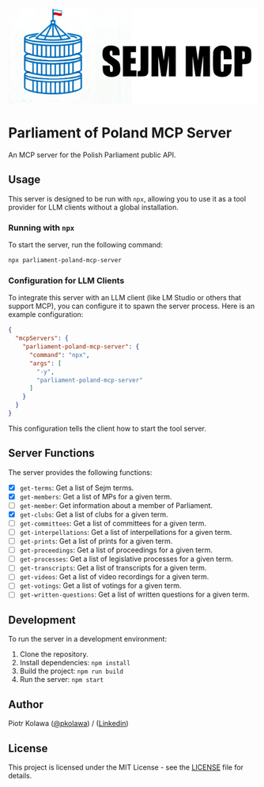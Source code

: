 ![logo](logo.png)

# Parliament of Poland MCP Server

An MCP server for the Polish Parliament public API.

## Usage

This server is designed to be run with `npx`, allowing you to use it as a tool provider for LLM clients without a global installation.

### Running with `npx`

To start the server, run the following command:

```bash
npx parliament-poland-mcp-server
```

### Configuration for LLM Clients

To integrate this server with an LLM client (like LM Studio or others that support MCP), you can configure it to spawn the server process. Here is an example configuration:

```json
{
  "mcpServers": {
    "parliament-poland-mcp-server": {
      "command": "npx",
      "args": [
        "-y",
        "parliament-poland-mcp-server"
      ]
    }
  }
}
```

This configuration tells the client how to start the tool server.

## Server Functions

The server provides the following functions:

- [x] `get-terms`: Get a list of Sejm terms.
- [x] `get-members`: Get a list of MPs for a given term.
- [ ] `get-member`: Get information about a member of Parliament.
- [x] `get-clubs`: Get a list of clubs for a given term.
- [ ] `get-committees`: Get a list of committees for a given term.
- [ ] `get-interpellations`: Get a list of interpellations for a given term.
- [ ] `get-prints`: Get a list of prints for a given term.
- [ ] `get-proceedings`: Get a list of proceedings for a given term.
- [ ] `get-processes`: Get a list of legislative processes for a given term.
- [ ] `get-transcripts`: Get a list of transcripts for a given term.
- [ ] `get-videos`: Get a list of video recordings for a given term.
- [ ] `get-votings`: Get a list of votings for a given term.
- [ ] `get-written-questions`: Get a list of written questions for a given term.

## Development

To run the server in a development environment:

1.  Clone the repository.
2.  Install dependencies: `npm install`
3.  Build the project: `npm run build`
4.  Run the server: `npm start`

## Author

Piotr Kolawa ([@pkolawa](https://github.com/pkolawa)) / ([Linkedin](https://linkedin.com/in/pkolawa))

## License

This project is licensed under the MIT License - see the [LICENSE](LICENSE) file for details.